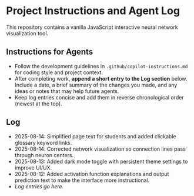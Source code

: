 # Project Instructions and Agent Log

This repository contains a vanilla JavaScript interactive neural network visualization tool.

## Instructions for Agents
- Follow the development guidelines in `.github/copilot-instructions.md` for coding style and project context.
- After completing work, **append a short entry to the Log section** below. Include a date, a brief summary of the changes you made, and any ideas or notes that may help future agents.
- Keep log entries concise and add them in reverse chronological order (newest at the top).

## Log
 - 2025-08-14: Simplified page text for students and added clickable glossary keyword links.
 - 2025-08-14: Corrected network visualization so connection lines pass through neuron centers.
 - 2025-08-13: Added dark mode toggle with persistent theme settings to improve UI/UX.
 - 2025-08-12: Added activation function explanations and output prediction text to make the interface more instructional.
 - *Log entries go here.*
